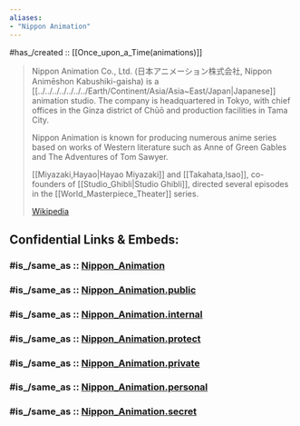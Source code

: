 ```yaml
---
aliases:
- "Nippon Animation"
---
```


#has_/created :: [[Once_upon_a_Time(animations)]]

> Nippon Animation Co., Ltd. (日本アニメーション株式会社, Nippon Animēshon Kabushiki-gaisha) 
> is a [[../../../../../../../Earth/Continent/Asia/Asia~East/Japan|Japanese]] animation studio. 
> The company is headquartered in Tokyo, 
> with chief offices in the Ginza district of Chūō 
> and production facilities in Tama City.
>
> Nippon Animation is known for producing numerous anime series based on 
> works of Western literature such as Anne of Green Gables and The Adventures of Tom Sawyer. 
> 
> [[Miyazaki,Hayao|Hayao Miyazaki]] and [[Takahata,Isao]], co-founders of [[Studio_Ghibli|Studio Ghibli]], 
> directed several episodes in the [[World_Masterpiece_Theater]] series.
>
> [Wikipedia](https://en.wikipedia.org/wiki/Nippon%20Animation)


## Confidential Links & Embeds: 

### #is_/same_as :: [Nippon_Animation](/_Standards/Society/Communication/Media/Movie/Movie-Genre/Animation/Anime/Nippon_Animation.md) 

### #is_/same_as :: [Nippon_Animation.public](/_public/Society/Communication/Media/Movie/Movie-Genre/Animation/Anime/Nippon_Animation.public.md) 

### #is_/same_as :: [Nippon_Animation.internal](/_internal/Society/Communication/Media/Movie/Movie-Genre/Animation/Anime/Nippon_Animation.internal.md) 

### #is_/same_as :: [Nippon_Animation.protect](/_protect/Society/Communication/Media/Movie/Movie-Genre/Animation/Anime/Nippon_Animation.protect.md) 

### #is_/same_as :: [Nippon_Animation.private](/_private/Society/Communication/Media/Movie/Movie-Genre/Animation/Anime/Nippon_Animation.private.md) 

### #is_/same_as :: [Nippon_Animation.personal](/_personal/Society/Communication/Media/Movie/Movie-Genre/Animation/Anime/Nippon_Animation.personal.md) 

### #is_/same_as :: [Nippon_Animation.secret](/_secret/Society/Communication/Media/Movie/Movie-Genre/Animation/Anime/Nippon_Animation.secret.md)

